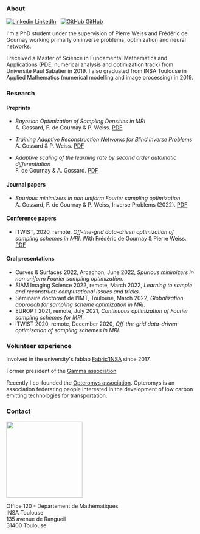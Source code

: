 <!-- ## Alban Gossard -->

<!-- Welcome to my personal webpage. I put here some information about my research, teaching and other stuff I want to share. -->

<!-- [button url="README.md"](Homepage) -->
<!-- ## [Homepage](README.md) [Teaching](teaching.md) -->
<!-- <button name="button" onclick="teaching.md">Teaching</button> -->

### About

[![Linkedin](https://i.stack.imgur.com/gVE0j.png) LinkedIn](https://www.linkedin.com/in/alban-gossard/)
&nbsp;
[![GitHub](https://i.stack.imgur.com/tskMh.png) GitHub](https://github.com/albangossard/)

I'm a PhD student under the supervision of Pierre Weiss and Frédéric de Gournay working primarly on inverse problems, optimization and neural networks.

I received a Master of Science in Fundamental Mathematics and Applications (PDE, numerical analysis and optimization track) from Université Paul Sabatier in 2019.
I also graduated from INSA Toulouse in Applied Mathematics (numerical modelling and image processing) in 2019.

### Research

#### Preprints

- *Bayesian Optimization of Sampling Densities in MRI*<br>
A. Gossard, F. de Gournay & P. Weiss. [PDF](https://arxiv.org/abs/2209.07170)

- *Training Adaptive Reconstruction Networks for Blind Inverse Problems*<br>
A. Gossard & P. Weiss. [PDF](https://hal.archives-ouvertes.fr/hal-03585120v3/document)

- *Adaptive scaling of the learning rate by second order automatic differentiation*<br>
F. de Gournay & A. Gossard. [PDF](https://hal.archives-ouvertes.fr/hal-03748574v2/document)

#### Journal papers

- *Spurious minimizers in non uniform Fourier sampling optimization*<br>
A. Gossard, F. de Gournay & P. Weiss, Inverse Problems (2022). [PDF](https://hal.archives-ouvertes.fr/hal-03212145v3/document)

#### Conference papers

- iTWIST, 2020, remote. *Off-the-grid data-driven optimization of sampling schemes in MRI*. With Frédéric de Gournay & Pierre Weiss. [PDF](https://arxiv.org/abs/2010.01817)

#### Oral presentations

- Curves & Surfaces 2022, Arcachon, June 2022, *Spurious minimizers in non uniform Fourier sampling optimization*.
- SIAM Imaging Science 2022, remote, March 2022, *Learning to sample and reconstruct: computational issues and tricks*.
- Séminaire doctorant de l'IMT, Toulouse, March 2022, *Globalization approach for sampling scheme optimization in MRI*.
- EUROPT 2021, remote, July 2021, *Continuous optimization of Fourier sampling schemes for MRI*.
- iTWIST 2020, remote, December 2020, *Off-the-grid data-driven optimization of sampling schemes in MRI*.


### Volunteer experience

Involved in the university's fablab [Fabric'INSA](http://www.fabric-insa.fr) since 2017.

Former president of the [Gamma association](https://etud.insa-toulouse.fr/~gamma/)

Recently I co-founded the [Opteromys association](https://opteromys.github.io/).
Opteromys is an association federating people interested in the development of low carbon emitting technologies for transportation.


### Contact

[<img src="https://www.albangossard.com/email.png" width="200" />](https://www.albangossard.com/redirect-mailto.php)

Office 120 - Département de Mathématiques<br />
INSA Toulouse<br />
135 avenue de Rangueil<br />
31400 Toulouse
